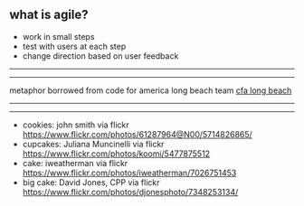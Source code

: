 what is agile?
---
* work in small steps
* test with users at each step
* change direction based on user feedback
---
***
metaphor borrowed from code for america long beach team
[cfa long beach](http://www.cfa-longbeach-2016.org/)
***
---
* cookies: john smith via flickr https://www.flickr.com/photos/61287964@N00/5714826865/
* cupcakes: Juliana Muncinelli via flickr https://www.flickr.com/photos/koomi/5477875512
* cake: iweatherman via flickr https://www.flickr.com/photos/iweatherman/7026751453
* big cake: David Jones, CPP via flickr https://www.flickr.com/photos/djonesphoto/7348253134/
